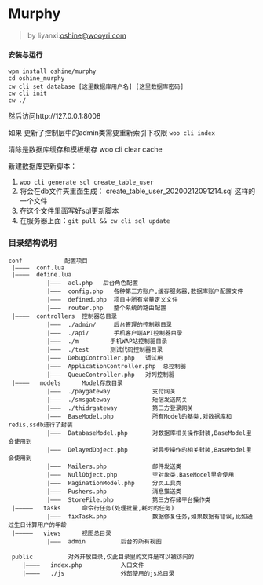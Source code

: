 # Murphy
>by liyanxi:oshine@wooyri.com


#### 安装与运行
```
wpm install oshine/murphy
cd oshine_murphy
cw cli set database [这里数据库用户名] [这里数据库密码]
cw cli init
cw ./
```

然后访问http://127.0.0.1:8008


如果 更新了控制层中的admin类需要重新索引下权限
`woo cli index`

清除是数据库缓存和模板缓存
woo cli clear cache

新建数据库更新脚本：

1.  `woo cli generate sql create_table_user`
2.  将会在db文件夹里面生成： create_table_user_20200212091214.sql 这样的一个文件
3.  在这个文件里面写好sql更新脚本
4.  在服务器上面：`git pull && cw cli sql update`

### 目录结构说明
```
conf            配置项目
 |————  conf.lua   
 |————  define.lua  
           |———  acl.php   后台角色配置
           |———  config.php   各种第三方账户,缓存服务器,数据库账户配置文件
           |———  defined.php  项目中所有常量定义文件
           |———  router.php   整个系统的路由配置
 |————  controllers  控制器总目录
           |———  ./admin/     后台管理的控制器目录
           |———  ./api/       手机客户端API控制器目录
           |———  ./m         手机WAP站控制器目录
           |———  ./test      测试代码控制器目录
           |———  DebugController.php   调试用
           |———  ApplicationController.php  总控制器
           |———  QueueController.php   对列控制器
 |————   models      Model存放目录
           |———  ./paygateway            支付网关
           |———  ./smsgateway            短信发送网关
           |———  ./thidrgateway          第三方登录网关
           |———  BaseModel.php           所有Model的基类,对数据库和redis,ssdb进行了封装
           |———  DatabaseModel.php       对数据库相关操作封装,BaseModel里会使用到
           |———  DelayedObject.php       对异步操作的相关封装,BaseModel里会使用到
           |———  Mailers.php             邮件发送类
           |———  NullObject.php          空对象类,BaseModel里会使用
           |———  PaginationModel.php     分页工具类
           |———  Pushers.php             消息推送类
           |———  StoreFile.php           第三方存储平台操作类
 |—————   tasks      命令行任务(处理批量,耗时的任务)
           |———  fixTask.php             数据修复任务,如果数据有错误,比如通过生日计算用户的年龄
 |—————   views      视图总目录
           |———  admin          后台的所有视图

 public          对外开放目录,仅此目录里的文件是可以被访问的
    |————   index.php           入口文件
    |————   ./js                外部使用的js总目录
```